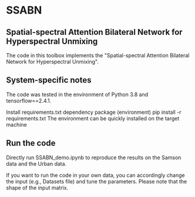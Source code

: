 # SSABN
## Spatial-spectral Attention Bilateral Network for Hyperspectral Unmixing
The code in this toolbox implements the "Spatial-spectral Attention Bilateral Network for Hyperspectral Unmixing". 

## System-specific notes
The code was tested in the environment of Python 3.8 and tensorflow==2.4.1.

Install requirements.txt dependency package (environment)
pip install -r requirements.txt
The environment can be quickly installed on the target machine

## Run the code
Directly run SSABN_demo.ipynb to reproduce the results on the Samson data and the Urban data.

If you want to run the code in your own data, you can accordingly change the input (e.g., Datasets file) and tune the parameters. Please note that the shape of the input matrix.
